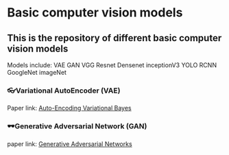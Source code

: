 # Basic computer vision models

## This is the repository of different basic computer vision models

Models include: VAE GAN VGG Resnet Densenet inceptionV3 YOLO RCNN GoogleNet imageNet

### 👓Variational AutoEncoder (VAE)

Paper link: [Auto-Encoding Variational Bayes](https://arxiv.org/abs/1312.6114)

### 🕶Generative Adversarial Network (GAN)

paper link: [Generative Adversarial Networks](https://arxiv.org/abs/1406.2661)



